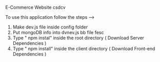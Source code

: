 E-Commerce Website             csdcv 
                                 
To use this application follow the steps -->                                
1. Make dev.js file inside config folder                   
2. Put mongoDB info into dvnev.js bb  file fesc
3. Type  " npm instal" inside the root directory  ( Download Server Dependencies ) 
4. Type " npm install" inside the client directory ( Download Front-end Dependencies ) 
